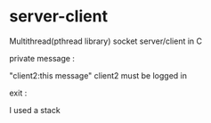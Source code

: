 # server-client
Multithread(pthread library) socket server/client in C

private message :

"client2:this message"
client2 must be logged in

exit :

I used a stack
